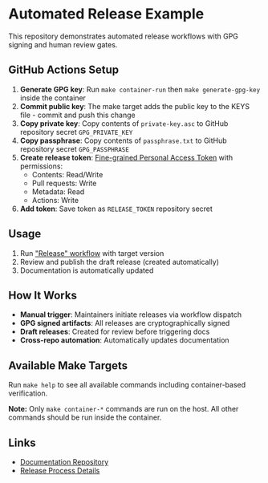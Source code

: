 # Automated Release Example

This repository demonstrates automated release workflows with GPG signing and human review gates.

## GitHub Actions Setup

1. **Generate GPG key**: Run `make container-run` then `make generate-gpg-key` inside the container
2. **Commit public key**: The make target adds the public key to the KEYS file - commit and push this change
3. **Copy private key**: Copy contents of `private-key.asc` to GitHub repository secret `GPG_PRIVATE_KEY`
4. **Copy passphrase**: Copy contents of `passphrase.txt` to GitHub repository secret `GPG_PASSPHRASE`
5. **Create release token**: [Fine-grained Personal Access Token](https://github.com/settings/personal-access-tokens/new) with permissions:
   - Contents: Read/Write
   - Pull requests: Write
   - Metadata: Read
   - Actions: Write
6. **Add token**: Save token as `RELEASE_TOKEN` repository secret

## Usage

1. Run ["Release" workflow](https://github.com/scottrigby/example-actions-autorelease-source/actions/workflows/release.yml) with target version
2. Review and publish the draft release (created automatically)
3. Documentation is automatically updated

## How It Works

- **Manual trigger**: Maintainers initiate releases via workflow dispatch
- **GPG signed artifacts**: All releases are cryptographically signed
- **Draft releases**: Created for review before triggering docs
- **Cross-repo automation**: Automatically updates documentation

## Available Make Targets

Run `make help` to see all available commands including container-based verification.

**Note:** Only `make container-*` commands are run on the host. All other commands should be run inside the container.

## Links

- [Documentation Repository](https://github.com/scottrigby/example-actions-autorelease-docs)
- [Release Process Details](https://github.com/scottrigby/example-actions-autorelease-docs/blob/main/docs/release-process.md)
